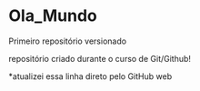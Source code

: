 # Ola_Mundo
Primeiro repositório versionado

repositório criado durante o curso de Git/Github!

*atualizei essa linha direto pelo GitHub web
